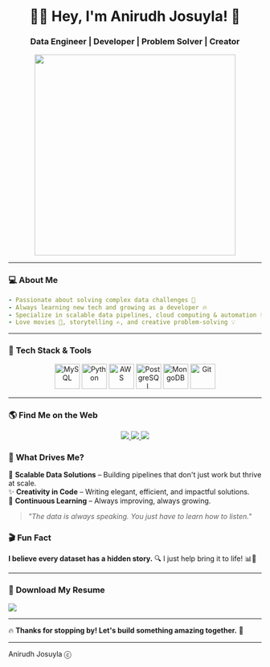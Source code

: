 <!-- Viewport Meta Tag -->
<meta name="viewport" content="width=device-width, initial-scale=1.0">

<h1 align="center">👨‍💻 Hey, I'm Anirudh Josuyla! 🚀</h1>
<h3 align="center">Data Engineer | Developer | Problem Solver | Creator</h3>

<p align="center">
  <img src="https://media.giphy.com/media/f3iwJFOVOwuy7K6FFw/giphy.gif" width="400px">
</p>

---

### 💻 **About Me**
```yaml
- Passionate about solving complex data challenges 🚀
- Always learning new tech and growing as a developer 🔥
- Specialize in scalable data pipelines, cloud computing & automation 🌍
- Love movies 🎥, storytelling ✍️, and creative problem-solving 💡

```

---

### 🔧 **Tech Stack & Tools**  
<p align="center">
  <img src="https://cdn.jsdelivr.net/gh/devicons/devicon/icons/mysql/mysql-original.svg" width="50px" title="MySQL"/>
  <img src="https://cdn.jsdelivr.net/gh/devicons/devicon/icons/python/python-plain.svg" width="50px" title="Python"/>
  <img src="https://cdn.jsdelivr.net/gh/devicons/devicon/icons/aws/aws-original.svg" width="50px" title="AWS"/>
  <img src="https://cdn.jsdelivr.net/gh/devicons/devicon/icons/postgresql/postgresql-original.svg" width="50px" title="PostgreSQL"/>
  <img src="https://cdn.jsdelivr.net/gh/devicons/devicon/icons/mongodb/mongodb-original.svg" width="50px" title="MongoDB"/>
  <img src="https://cdn.jsdelivr.net/gh/devicons/devicon/icons/git/git-original.svg" width="50px" title="Git"/>
</p>

---

### 🌎 **Find Me on the Web**
<p align="center">
  <a href="https://www.linkedin.com/in/anirudhjosuyla/" target="_blank">
    <img src="https://img.shields.io/badge/LinkedIn-0A66C2?style=for-the-badge&logo=linkedin&logoColor=white"/>
  </a>
  <a href="mailto:anirudhjosuyla29@gmail.com">
    <img src="https://img.shields.io/badge/Gmail-D14836?style=for-the-badge&logo=gmail&logoColor=white"/>
  </a>
  <a href="https://letterboxd.com/anirudh_josuyla" target="_blank">
    <img src="https://img.shields.io/badge/Letterboxd-00B140?style=for-the-badge&logo=letterboxd&logoColor=white"/>
  </a>
</p>



### 🎯 **What Drives Me?**
🚀 **Scalable Data Solutions** – Building pipelines that don't just work but thrive at scale.  
✨ **Creativity in Code** – Writing elegant, efficient, and impactful solutions.  
🌱 **Continuous Learning** – Always improving, always growing.  

> _"The data is always speaking. You just have to learn how to listen."_  


### 🎬 **Fun Fact**
**I believe every dataset has a hidden story.** 🔍 I just help bring it to life! 📊📖  

---

### 📄 **Download My Resume**  
<a href="https://drive.google.com/file/d/1e0k7PNQXjRJVXOhQ9XGWMb45F7ACeItU/view?usp=drive_link" download>
  <img src="https://img.shields.io/badge/Download Resume-4285F4?style=for-the-badge&logo=google-drive&logoColor=white" />
</a>

---

🔥 **Thanks for stopping by! Let's build something amazing together.** 🚀


---

Anirudh Josuyla ⓒ

